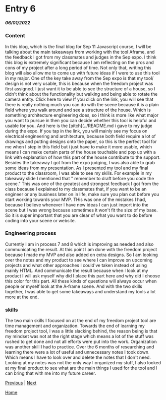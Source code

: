 # Entry 6
##### 06/01/2022

### Content
In this blog, which is the final blog for Sep 11 Javascript course, I will be talking about the main takeaways from working with the tool Aframe, and the feedback I got from my classmates and judges in the Sep expo. I think this blog is extremely significant because I am reflecting on the pros and cons of my project after a long period of time. Not only that, writing this blog will also allow me to come up with future ideas if I were to use this tool in my major. One of the key take away from the Sep expo is that my tool/ design is not very usable, this is because when the freedom project was first assigned. I just want it to be able to see the structure of a house, so I didn't think about the functionality but walking and being able to rotate the camera entity. Click here to view If you click on the link, you will see that there is really nothing much you can do with the scene because it is a plain field where you walk around and see a structure of the house. Which is something architecture engineering does, so i think is more like what major you want to pursue in then you can decide whether this tool is helpful and usable for you. And here is the [pitch](../README.md i gave to my judge during the expo. If you tap in the link, you will mainly see my focus on electrical engineering and architecture, because both field require a lot of drawings and putting designs onto the paper, so this is the perfect tool for me when I step in this field but i just have to make it more usable, which means I can make certain parts of the house touchable and pop up with a link with explanation of how this part of the house contribute to the support.
Besides the takeaway I got from the expo judging, I was also able to grab some ideas from my presentation. As I presented my tool and my final product to the classroom, I was able to see my skills. For example in my takeaway slide I mentioned that " remember to draft before you code the scene." This was one of the greatest and strongest feedback I got from the class because I explained to my classmates that, if you want to be an engineer or any business later on in life, make sure you plan out before you start working towards your MVP. THis was one of the mistakes I had, because I believe whenever I have new ideas I can just import into the scene but I was wrong because sometimes it won't fit the size of my base. So it is super important that you are clear of what you want to do before coding into your scene or website.
### Engineering process
Currently I am in process 7 and 8 which is improving as needed and also communicating the result. At this point I am done with the freedom project because I made my MVP and also added on extra designs. So I am looking over the notes and my product to see where I can improve on upcoming projects and what other approaches I could've taken instead of using mainly HTML. And communicate the result because when I look at my product I will ask myself why did I place this part here and why did I choose this color for this part. All these kinds of questions will always occur when people or myself look at the A-frame scene. And with the two skills together, I was able to get some takeaways and understand my tools a lot more at the end.
### skills
The two main skills I focused on at the end of my freedom project tool are time management and organization. Towards the end of learning my freedom project tool, I was a little slacking behind, the reason being is that my mindset was not at the right stage which means a lot of the stuff was rushed to get done and not all efforts were put into the work. Organization was another skill I had to practice. Over the 6 months of researching and learning there were a lot of useful and unnecessary notes I took down. Which means I have to look over and delete the notes that I don't need. Looking at my notes was not the only way I organized my stuff, I also looked at my final product to see what are the main things I used for the tool and I can bring that with me into my future career.

[Previous](entry05.md) | [Next](entry07.md)

[Home](../README.md)
